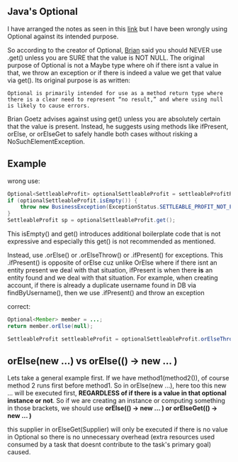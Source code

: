 ## Java's Optional
I have arranged the notes as seen in this [link](https://homoefficio.github.io/2019/10/03/Java-Optional-%EB%B0%94%EB%A5%B4%EA%B2%8C-%EC%93%B0%EA%B8%B0/)
but I have been wrongly using Optional against its intended purpose.

So according to the creator of Optional, [Brian](https://stackoverflow.com/questions/26327957/should-java-8-getters-return-optional-type/26328555#26328555) said you should NEVER use .get() unless you are SURE that the value is NOT NULL. The original purpose of Optional
is not a Maybe type where oh if there isnt a value in that, we throw an exception or if there is indeed a value we get that value via
get(). Its original purpose is as written:

```
Optional is primarily intended for use as a method return type where there is a clear need to represent “no result,” and where using null is likely to cause errors. 
```

Brian Goetz advises against using get() unless you are absolutely certain that the value is present. Instead, he suggests using methods like ifPresent, orElse, or orElseGet to safely handle both cases without risking a NoSuchElementException.

## Example 
wrong use:
```java
Optional<SettleableProfit> optionalSettleableProfit = settleableProfitRepository.findByUser(user);
if (optionalSettleableProfit.isEmpty()) {
    throw new BusinessException(ExceptionStatus.SETTLEABLE_PROFIT_NOT_FOUND);
}
SettleableProfit sp = optionalSettleableProfit.get();
```

This isEmpty() and get() introduces additional boilerplate code that is not expressive and especially this get() is not recommended as mentioned.

Instead, use .orElse() or .orElseThrow() or .ifPresent() for exceptions. This .ifPresent() is opposite of orElse cuz unlike OrElse where if there isnt an entity present we deal with that situation, ifPresent is when there **is** an entity found and we deal with that situation. For example, when creating account, if there is already a duplicate username found in DB via findByUsername(), then we use .ifPresent() and throw an exception

correct:
```java
Optional<Member> member = ...;
return member.orElse(null);

SettleableProfit settleableProfit = optionalSettleableProfit.orElseThrow(() -> new BusinessException(ExceptionStatus.SETTLEABLE_PROFIT_NOT_FOUND));
```

## orElse(new ...) vs orElse(() -> new ... )
Lets take a general example first. If we have method1(method2()), of course method 2 runs first before method1. So in orElse(new ...),
here too this new ... will be executed first, **REGARDLESS of if there is a value in that optional instance or not**. So if we are creating
an instance or computing something in those brackets, we should use **orElse(() -> new ... ) or orElseGet(() -> new ... )**

this supplier in orElseGet(Supplier) will only be executed if there is no value in Optional so there is no unnecessary overhead (extra
resources used consumed by a task that doesnt contribute to the task's primary goal) caused.
